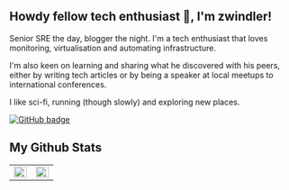 ## Howdy fellow tech enthusiast 👋, I'm zwindler!

Senior SRE the day, blogger the night. I'm a tech enthusiast that loves monitoring, virtualisation and automating infrastructure.

I'm also keen on learning and sharing what he discovered with his peers, either by writing tech articles or by being a speaker at local meetups to international conferences.

I like sci-fi, running (though slowly) and exploring new places.

<a href="https://github.com/zwindler?tab=followers"><img src="https://img.shields.io/github/followers/zwindler?tab=followers?label=blue&logo=github&style=for-the-badge" alt="GitHub badge" /></a></p>

## My Github Stats
<table><tr><td valign="top" width="50%">
<img src="https://github-readme-stats.vercel.app/api?username=zwindler&show_icons=true&theme=merko&count_private=true&hide_border=true" align="left" style="width: 100%" />
</td><td valign="top" width="50%">
<img src="https://github-readme-stats.vercel.app/api/top-langs/?username=zwindler&theme=merko&hide_border=true&layout=compact" align="left" style="width: 100%" />
</td></tr></table>
<br/>

<!--
**zwindler/zwindler** is a ✨ _special_ ✨ repository because its `README.md` (this file) appears on your GitHub profile.

Here are some ideas to get you started:

- 🔭 I’m currently working on ...
- 🌱 I’m currently learning ...
- 👯 I’m looking to collaborate on ...
- 🤔 I’m looking for help with ...
- 💬 Ask me about ...
- 📫 How to reach me: ...
- 😄 Pronouns: ...
- ⚡ Fun fact: ...
-->
